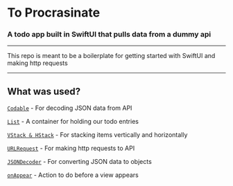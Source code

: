 # To Procrasinate

### A todo app built in SwiftUI that pulls data from a dummy api

---

This repo is meant to be a boilerplate for getting started with SwiftUI and making http requests

---

## What was used?

[`Codable`](https://developer.apple.com/documentation/swift/codable) - For decoding JSON data from API

[`List`](https://developer.apple.com/documentation/swiftui/list/) - A container for holding our todo entries

[`VStack & HStack`](https://betterprogramming.pub/swiftui-tutorial-working-with-stacks-vstack-hstack-and-zstack-2b0070be18d7) - For stacking items vertically and horizontally

[`URLRequest`](https://developer.apple.com/documentation/foundation/urlrequest) - For making http requests to API

[`JSONDecoder`](https://developer.apple.com/documentation/foundation/jsondecoder) - For converting JSON data to objects

[`onAppear`](https://developer.apple.com/documentation/swiftui/view/onappear(perform:)) - Action to do before a view appears